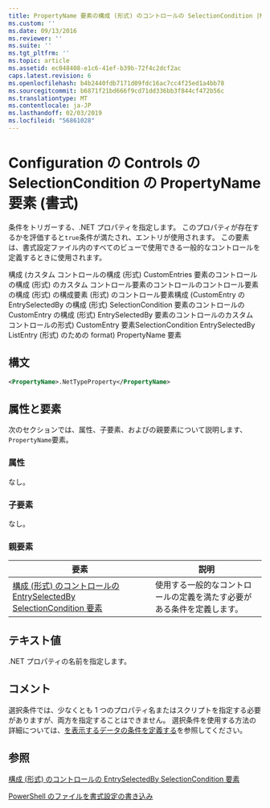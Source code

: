 ```yaml
---
title: PropertyName 要素の構成 (形式) のコントロールの SelectionCondition |Microsoft Docs
ms.custom: ''
ms.date: 09/13/2016
ms.reviewer: ''
ms.suite: ''
ms.tgt_pltfrm: ''
ms.topic: article
ms.assetid: ec048408-e1c6-41ef-b39b-72f4c2dcf2ac
caps.latest.revision: 6
ms.openlocfilehash: b4b2440fdb7171d09fdc16ac7cc4f25ed1a4bb78
ms.sourcegitcommit: b6871f21bd666f9cd71dd336bb3f844cf472b56c
ms.translationtype: MT
ms.contentlocale: ja-JP
ms.lasthandoff: 02/03/2019
ms.locfileid: "56861028"
---
```

# <a name="propertyname-element-for-selectioncondition-for-controls-for-configuration-format"></a>Configuration の Controls の SelectionCondition の PropertyName 要素 (書式)

条件をトリガーする、.NET プロパティを指定します。 このプロパティが存在するかを評価すると`true`条件が満たされ、エントリが使用されます。 この要素は、書式設定ファイル内のすべてのビューで使用できる一般的なコントロールを定義するときに使用されます。

構成 (カスタム コントロールの構成 (形式) CustomEntries 要素のコントロールの構成 (形式) のカスタム コントロール要素のコントロールのコントロール要素の構成 (形式) の構成要素 (形式) のコントロール要素構成 (CustomEntry の EntrySelectedBy の構成 (形式) SelectionCondition 要素のコントロールの CustomEntry の構成 (形式) EntrySelectedBy 要素のコントロールのカスタム コントロールの形式) CustomEntry 要素SelectionCondition EntrySelectedBy ListEntry (形式) のための format) PropertyName 要素

## <a name="syntax"></a>構文

```xml
<PropertyName>.NetTypeProperty</PropertyName>
```

## <a name="attributes-and-elements"></a>属性と要素

次のセクションでは、属性、子要素、およびの親要素について説明します、`PropertyName`要素。

### <a name="attributes"></a>属性

なし。

### <a name="child-elements"></a>子要素

なし。

### <a name="parent-elements"></a>親要素

|要素|説明|
|-------------|-----------------|
|[構成 (形式) のコントロールの EntrySelectedBy SelectionCondition 要素](./selectioncondition-element-for-entryselectedby-for-controls-for-configuration-format.md)|使用する一般的なコントロールの定義を満たす必要がある条件を定義します。|

## <a name="text-value"></a>テキスト値

.NET プロパティの名前を指定します。

## <a name="remarks"></a>コメント

選択条件では、少なくとも 1 つのプロパティ名またはスクリプトを指定する必要がありますが、両方を指定することはできません。 選択条件を使用する方法の詳細については、[を表示するデータの条件を定義する](./defining-conditions-for-displaying-data.md)を参照してください。

## <a name="see-also"></a>参照

[構成 (形式) のコントロールの EntrySelectedBy SelectionCondition 要素](./selectioncondition-element-for-entryselectedby-for-controls-for-configuration-format.md)

[PowerShell のファイルを書式設定の書き込み](./writing-a-powershell-formatting-file.md)
